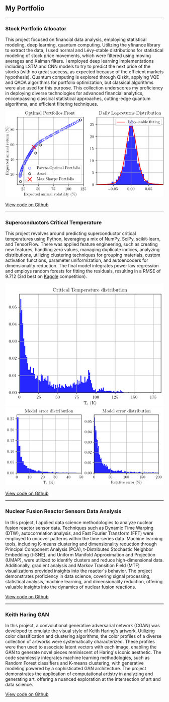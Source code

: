 ## My Portfolio

---

### Stock Portfolio Allocator 
<!--(/sample_page)(/pdf/sample_presentation.pdf)(http://example.com/) -->

This project focused on financial data analysis, employing statistical modeling, deep learning, quantum computing. Utilizing the yfinance library to extract the data, I used normal and Lévy-stable distributions for statistical modeling of stock price movements, which were filtered using moving averages and Kalman filters. I employed deep learning implementations including LSTM and CNN models to try to predict the next price of the stocks (with no great success, as expected because of the efficient markets hypothesis). Quantum computing is explored through Qiskit, applying VQE and QAOA algorithms for portfolio optimization, but classical algorithms were also used for this purpose. This collection underscores my proficiency in deploying diverse technologies for advanced financial analytics, encompassing classical statistical approaches, cutting-edge quantum algorithms, and efficient filtering techniques.


<img src="images/stocks_img.png?raw=true"/>

<a href="https://github.com/eduardojfbatista/Stock-Portfolio-Allocator/">View code on Github</a>

---

### Superconductors Critical Temperature

This project revolves around predicting superconductor critical temperatures using Python, leveraging a mix of NumPy, SciPy, scikit-learn, and TensorFlow. There was applied feature engineering, such as creating new features, handling zero values, managing duplicate indices, analyzing distributions, utilizing clustering techniques for grouping materials, custom activation functions, parameter uniformization, and autoencoders for dimensionality reduction. The final model integrates power law regression and employs random forests for fitting the residuals, resulting in a RMSE of 9.712 (3rd best on <a href="https://www.kaggle.com/c/superconductivity/leaderboard">Kaggle</a> competition).


<img src="images/superconductivity_hist.png?raw=true"/>
<img src="images/superconductivity_errors.png?raw=true"/>


<a href="https://github.com/eduardojfbatista/Superconductors-Critical-Temperature">View code on Github</a>

---

### Nuclear Fusion Reactor Sensors Data Analysis

In this project, I applied data science methodologies to analyze nuclear fusion reactor sensor data. Techniques such as Dynamic Time Warping (DTW), autocorrelation analysis, and Fast Fourier Transform (FFT) were employed to uncover patterns within the time-series data. Machine learning tools, including K-means clustering and dimensionality reduction through Principal Component Analysis (PCA), t-Distributed Stochastic Neighbor Embedding (t-SNE), and Uniform Manifold Approximation and Projection (UMAP), were utilized to identify clusters and reduce high-dimensional data. Additionally, gradient analysis and Markov Transition Field (MTF) visualizations provided insights into the reactor's behavior. The project demonstrates proficiency in data science, covering signal processing, statistical analysis, machine learning, and dimensionality reduction, offering valuable insights into the dynamics of nuclear fusion reactions.


<a href="https://github.com/eduardojfbatista/Fusion-Reactor-Sensor-Data">View code on Github</a>

---

### Keith Haring GAN

In this project, a convolutional generative adversarial network (CGAN) was developed to emulate the visual style of Keith Haring's artwork. Utilizing color classification and clustering algorithms, the color profiles of a diverse collection of artworks were systematically characterized. These profiles were then used to associate latent vectors with each image, enabling the GAN to generate novel pieces reminiscent of Haring's iconic aesthetic. The code seamlessly integrates machine learning methodologies, such as Random Forest classifiers and K-means clustering, with generative modeling powered by a sophisticated GAN architecture. The project demonstrates the application of computational artistry in analyzing and generating art, offering a nuanced exploration at the intersection of art and data science.

<a href="https://github.com/eduardojfbatista/Keith-Haring-GAN">View code on Github</a>



<!--
#---
#<p style="font-size:11px">Page template forked from <a href="https://github.com/evanca/quick-portfolio">evanca</a></p>
-->
